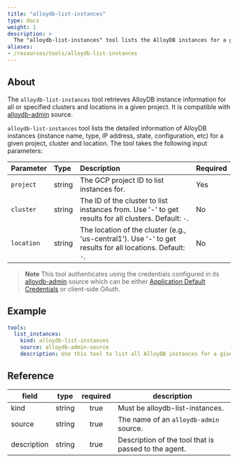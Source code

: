 ```yaml
---
title: "alloydb-list-instances"
type: docs
weight: 1
description: >
  The "alloydb-list-instances" tool lists the AlloyDB instances for a given project, cluster and location.
aliases:
- /resources/tools/alloydb-list-instances
---
```


## About

The `alloydb-list-instances` tool retrieves AlloyDB instance information for all or specified clusters and locations in a given project. It is compatible with [alloydb-admin](../../sources/alloydb-admin.md) source.

`alloydb-list-instances` tool lists the detailed information of AlloyDB instances (instance name, type, IP address, state, configuration, etc) for a given project, cluster and location. The tool takes the following input parameters:
	
| Parameter  | Type   | Description                                                                              | Required |
| :--------- | :----- | :--------------------------------------------------------------------------------------- | :------- |
| `project`  | string | The GCP project ID to list instances for.                                                 | Yes      |
| `cluster` | string | The ID of the cluster to list instances from. Use '-' to get results for all clusters. Default: `-`.| No       |
| `location` | string | The location of the cluster (e.g., 'us-central1'). Use '-' to get results for all locations. Default: `-`.| No       |
> **Note**
> This tool authenticates using the credentials configured in its [alloydb-admin](../../sources/alloydb-admin.md) source which can be either [Application Default Credentials](https://cloud.google.com/docs/authentication/application-default-credentials) or client-side OAuth.

## Example

```yaml
tools:
  list_instances:
    kind: alloydb-list-instances
    source: alloydb-admin-source
    description: Use this tool to list all AlloyDB instances for a given project, cluster and location.
```
## Reference
| **field**   |                  **type**                  | **required** | **description**                                                                                  |
|-------------|:------------------------------------------:|:------------:|--------------------------------------------------------------------------------------------------|
| kind        |                   string                   |     true     | Must be alloydb-list-instances.                                                                  |                                               |
| source      |                   string                   |     true     | The name of an `alloydb-admin` source.                                                             |
| description |                   string                   |     true     | Description of the tool that is passed to the agent.                                             |